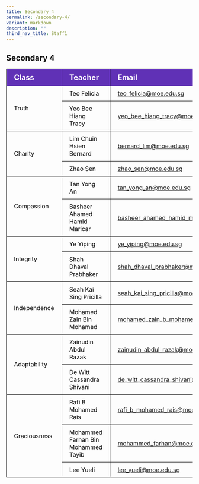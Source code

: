 ```yaml
---
title: Secondary 4
permalink: /secondary-4/
variant: markdown
description: ""
third_nav_title: Staff1
---
```

<h2>Secondary 4</h2>
<table>
<tbody>
			<tr style="background-color: #6031b6">
					<th style="color: #FFFFFF; font-size: 20px; border: 1px solid black;padding: 10px 20px; text-align: left;">Class</th>
					<th style="color: #FFFFFF; font-size: 20px; border: 1px solid black;padding: 10px 20px; text-align: left;">Teacher</th>
          <th style="color: #FFFFFF; font-size: 20px; border: 1px solid black;padding: 10px 20px; text-align: left;">Email</th>
			</tr>
			<tr>
					<td style="color: black; font-size: 16px; vertical-align: middle; border: 1px solid black;padding: 10px 20px;" rowspan="2">Truth</td>
					<td style="color: black; font-size: 16px; border: 1px solid black;padding: 10px 20px;">Teo Felicia</td>
          <td style="font-size: 16px; border: 1px solid black;padding: 10px 20px;"><a href="mailto:teo_felicia@moe.edu.sg">teo_felicia@moe.edu.sg</a></td>
			</tr>
      <tr>
					<td style="color: black; font-size: 16px; border: 1px solid black;padding: 10px 20px;">Yeo Bee Hiang Tracy</td>
          <td style="font-size: 16px; border: 1px solid black;padding: 10px 20px;"><a href="mailto:yeo_bee_hiang_tracy@moe.edu.sg">yeo_bee_hiang_tracy@moe.edu.sg</a></td>
			</tr>  
			<tr>
					<td style="color: black; font-size: 16px; vertical-align: middle; border: 1px solid black;padding: 10px 20px;" rowspan="2">Charity</td>
					<td style="color: black; font-size: 16px; border: 1px solid black;padding: 10px 20px;">Lim Chuin Hsien Bernard</td>
          <td style="font-size: 16px; border: 1px solid black;padding: 10px 20px;"><a href="mailto:bernard_lim@moe.edu.sg">bernard_lim@moe.edu.sg</a></td>
			</tr>
      <tr>
					<td style="color: black; font-size: 16px; border: 1px solid black;padding: 10px 20px;">Zhao Sen</td>
          <td style="font-size: 16px; border: 1px solid black;padding: 10px 20px;"><a href="mailto:zhao_sen@moe.edu.sg">zhao_sen@moe.edu.sg</a></td>
			</tr>
  			<tr>
					<td style="color: black; font-size: 16px; vertical-align: middle; border: 1px solid black;padding: 10px 20px;" rowspan="2">Compassion</td>
					<td style="color: black; font-size: 16px; border: 1px solid black;padding: 10px 20px;">Tan Yong An</td>
          <td style="font-size: 16px; border: 1px solid black;padding: 10px 20px;"><a href="mailto:tan_yong_an@moe.edu.sg">tan_yong_an@moe.edu.sg</a></td>
			</tr>
      <tr>
					<td style="color: black; font-size: 16px; border: 1px solid black;padding: 10px 20px;">Basheer Ahamed Hamid Maricar</td>
          <td style="font-size: 16px; border: 1px solid black;padding: 10px 20px;"><a href="mailto:basheer_ahamed_hamid_maricar@moe.edu.sg">basheer_ahamed_hamid_maricar@moe.edu.sg</a></td>
			</tr>
  		<tr>
					<td style="color: black; font-size: 16px; vertical-align: middle; border: 1px solid black;padding: 10px 20px;" rowspan="2">Integrity</td>
					<td style="color: black; font-size: 16px; border: 1px solid black;padding: 10px 20px;">Ye Yiping</td>
          <td style="font-size: 16px; border: 1px solid black;padding: 10px 20px;"><a href="mailto:ye_yiping@moe.edu.sg">ye_yiping@moe.edu.sg</a></td>
			</tr>
      <tr>
					<td style="color: black; font-size: 16px; border: 1px solid black;padding: 10px 20px;">Shah Dhaval Prabhaker</td>
          <td style="font-size: 16px; border: 1px solid black;padding: 10px 20px;"><a href="mailto:shah_dhaval_prabhaker@moe.edu.sg">shah_dhaval_prabhaker@moe.edu.sg</a></td>
			</tr>
  			<tr>
					<td style="color: black; font-size: 16px; vertical-align: middle; border: 1px solid black;padding: 10px 20px;" rowspan="2">Independence</td>
					<td style="color: black; font-size: 16px; border: 1px solid black;padding: 10px 20px;">Seah Kai Sing Pricilla</td>
          <td style="font-size: 16px; border: 1px solid black;padding: 10px 20px;"><a href="mailto:seah_kai_sing_pricilla@moe.edu.sg">seah_kai_sing_pricilla@moe.edu.sg</a></td>
			</tr>
      <tr>
					<td style="color: black; font-size: 16px; border: 1px solid black;padding: 10px 20px;">Mohamed Zain Bin Mohamed</td>
          <td style="font-size: 16px; border: 1px solid black;padding: 10px 20px;"><a href="mailto:mohamed_zain_b_mohamed@moe.edu.sg">mohamed_zain_b_mohamed@moe.edu.sg</a></td>
			</tr>
  			<tr>
					<td style="color: black; font-size: 16px; vertical-align: middle; border: 1px solid black;padding: 10px 20px;" rowspan="2">Adaptability</td>
					<td style="color: black; font-size: 16px; border: 1px solid black;padding: 10px 20px;">Zainudin Abdul Razak</td>
          <td style="font-size: 16px; border: 1px solid black;padding: 10px 20px;"><a href="mailto:zainudin_abdul_razak@moe.edu.sg">zainudin_abdul_razak@moe.edu.sg</a></td>
			</tr>
      <tr>
					<td style="color: black; font-size: 16px; border: 1px solid black;padding: 10px 20px;">De Witt Cassandra Shivani</td>
          <td style="font-size: 16px; border: 1px solid black;padding: 10px 20px;"><a href="mailto:de_witt_cassandra_shivani@moe.edu.sg">de_witt_cassandra_shivani@moe.edu.sg</a></td>
			</tr>
  			<tr>
					<td style="color: black; font-size: 16px; vertical-align: middle; border: 1px solid black;padding: 10px 20px;" rowspan="3">Graciousness</td>
					<td style="color: black; font-size: 16px; border: 1px solid black;padding: 10px 20px;">Rafi B Mohamed Rais</td>
          <td style="font-size: 16px; border: 1px solid black;padding: 10px 20px;"><a href="mailto:rafi_b_mohamed_rais@moe.edu.sg">rafi_b_mohamed_rais@moe.edu.sg</a></td>
			</tr>
      <tr>
					<td style="color: black; font-size: 16px; border: 1px solid black;padding: 10px 20px;">Mohammed Farhan Bin Mohammed Tayib</td>
          <td style="font-size: 16px; border: 1px solid black;padding: 10px 20px;"><a href="mailto:mohammed_farhan@moe.edu.sg">mohammed_farhan@moe.edu.sg</a></td>
			</tr>
      <tr>
					<td style="color: black; font-size: 16px; border: 1px solid black;padding: 10px 20px;">Lee Yueli</td>
          <td style="font-size: 16px; border: 1px solid black;padding: 10px 20px;"><a href="mailto:lee_yueli@moe.edu.sg">lee_yueli@moe.edu.sg</a></td>
			</tr>
			
</tbody>
</table>